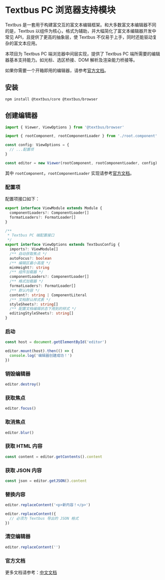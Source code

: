 Textbus PC 浏览器支持模块
=====================

Textbus 是一套用于构建富交互的富文本编辑框架。和大多数富文本编辑器不同的是，Textbus 以组件为核心，格式为辅助，并大幅简化了富文本编辑器开发中常见 API，且提供了更高的抽象层，使 Textbus 不仅易于上手，同时还能驱动复杂的富文本应用。

本项目为 Textbus PC 端浏览器中间层实现，提供了 Textbus PC 端所需要的编辑器基本支持能力。如光标、选区桥接、DOM 解析及渲染能力桥接等。

如果你需要一个开箱即用的编辑器，请参考[官方文档](https://textbus.io)。

## 安装

```
npm install @textbus/core @textbus/browser
```

## 创建编辑器

```ts
import { Viewer, ViewOptions } from '@textbus/browser'

import { rootComponent, rootComponentLoader } from './root.component'

const config: ViewOptions = {
  // ...配置项
}

const editor = new Viewer(rootComponent, rootComponentLoader, config)
```
其中 `rootComponent`，`rootComponentLoader` 实现请参考[官方文档](https://textbus.io/docs/guide)。

### 配置项

配置项接口如下：
```ts
export interface ViewModule extends Module {
  componentLoaders?: ComponentLoader[]
  formatLoaders?: FormatLoader[]
}

/**
 * Textbus PC 端配置接口
 */
export interface ViewOptions extends TextbusConfig {
  imports?: ViewModule[]
  /** 自动获取焦点 */
  autoFocus?: boolean
  /** 编辑区最小高度 */
  minHeight?: string
  /** 组件加载器 */
  componentLoaders?: ComponentLoader[]
  /** 格式加载器 */
  formatLoaders?: FormatLoader[]
  /** 默认内容 */
  content?: string | ComponentLiteral
  /** 文档默认样式表 */
  styleSheets?: string[]
  /** 配置文档编辑状态下用到的样式 */
  editingStyleSheets?: string[]
}
```

### 启动
```ts
const host = document.getElementById('editor')

editor.mount(host).then(() => {
  console.log('编辑器创建成功！')
})
```

### 销毁编辑器
```ts
editor.destroy()
```

### 获取焦点
```ts
editor.focus()
```

### 取消焦点
```ts
editor.blur()
```

### 获取 HTML 内容
```ts
const content = editor.getContents().content
```

### 获取 JSON 内容
```ts
const json = editor.getJSON().content
```

### 替换内容
```ts
editor.replaceContent('<p>新内容！</p>')

editor.replaceContent({
  // 必须为 Textbus 导出的 JSON 格式
})
```

### 清空编辑器
```ts
editor.replaceContent('')
```

### 官方文档

更多文档请参考：[中文文档](https://textbus.io)

